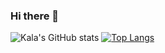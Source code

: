 ### Hi there 👋

<!--
**kalashnikov/kalashnikov** is a ✨ _special_ ✨ repository because its `README.md` (this file) appears on your GitHub profile.

Here are some ideas to get you started:

- 🌱 I’m currently learning Rust & Flutter
- 📫 How to reach me: kala@kala.tw
-->

![Kala's GitHub stats](https://github-readme-stats.vercel.app/api?username=kalashnikov&show_icons=true&theme=transparent)
[![Top Langs](https://github-readme-stats.vercel.app/api/top-langs/?username=kalashnikov&hide=jupyter,vimscript)](https://github.com/anuraghazra/github-readme-stats)
